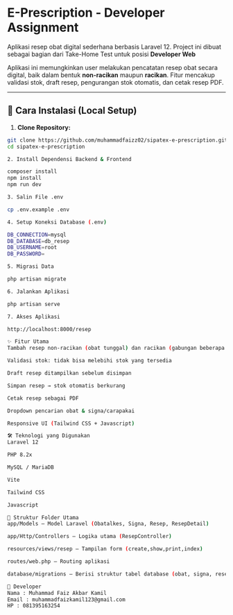 # E-Prescription - Developer Assignment 

Aplikasi resep obat digital sederhana berbasis Laravel 12. Project ini dibuat sebagai bagian dari Take-Home Test untuk posisi **Developer Web**

Aplikasi ini memungkinkan user melakukan pencatatan resep obat secara digital, baik dalam bentuk **non-racikan** maupun **racikan**. Fitur mencakup validasi stok, draft resep, pengurangan stok otomatis, dan cetak resep PDF.

---

## 🚀 Cara Instalasi (Local Setup)

1. **Clone Repository:**

```bash
git clone https://github.com/muhammadfaizz02/sipatex-e-prescription.git
cd sipatex-e-prescription

2. Install Dependensi Backend & Frontend

composer install
npm install
npm run dev

3. Salin File .env

cp .env.example .env

4. Setup Koneksi Database (.env)

DB_CONNECTION=mysql
DB_DATABASE=db_resep
DB_USERNAME=root
DB_PASSWORD=

5. Migrasi Data

php artisan migrate

6. Jalankan Aplikasi

php artisan serve

7. Akses Aplikasi

http://localhost:8000/resep

✨ Fitur Utama
Tambah resep non-racikan (obat tunggal) dan racikan (gabungan beberapa obat)

Validasi stok: tidak bisa melebihi stok yang tersedia

Draft resep ditampilkan sebelum disimpan

Simpan resep → stok otomatis berkurang

Cetak resep sebagai PDF

Dropdown pencarian obat & signa/carapakai

Responsive UI (Tailwind CSS + Javascript)

🛠️ Teknologi yang Digunakan
Laravel 12

PHP 8.2x

MySQL / MariaDB

Vite

Tailwind CSS

Javascript

📁 Struktur Folder Utama
app/Models — Model Laravel (Obatalkes, Signa, Resep, ResepDetail)

app/Http/Controllers — Logika utama (ResepController)

resources/views/resep — Tampilan form (create,show,print,index)

routes/web.php — Routing aplikasi

database/migrations — Berisi struktur tabel database (obat, signa, resep, detail resep, dll).

👤 Developer
Nama : Muhammad Faiz Akbar Kamil
Email : muhammadfaizkamil123@gmail.com
HP : 081395163254
